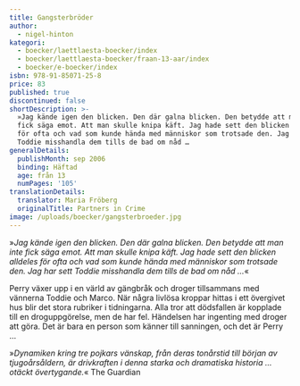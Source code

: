 ```yaml
---
title: Gangsterbröder
author:
  - nigel-hinton
kategori:
  - boecker/laettlaesta-boecker/index
  - boecker/laettlaesta-boecker/fraan-13-aar/index
  - boecker/e-boecker/index
isbn: 978-91-85071-25-8
price: 83
published: true
discontinued: false
shortDescription: >-
  »Jag kände igen den blicken. Den där galna blicken. Den betydde att man inte
  fick säga emot. Att man skulle knipa käft. Jag hade sett den blicken alldeles
  för ofta och vad som kunde hända med människor som trotsade den. Jag har sett
  Toddie misshandla dem tills de bad om nåd …
generalDetails:
  publishMonth: sep 2006
  binding: Häftad
  age: från 13
  numPages: '105'
translationDetails:
  translator: Maria Fröberg
  originalTitle: Partners in Crime
image: /uploads/boecker/gangsterbroeder.jpg
---
```

»_Jag kände igen den blicken. Den där galna blicken. Den betydde att man inte fick säga emot. Att man skulle knipa käft. Jag hade sett den blicken alldeles för ofta och vad som kunde hända med människor som trotsade den. Jag har sett Toddie misshandla dem tills de bad om nåd …_«  
  
Perry växer upp i en värld av gängbråk och droger tillsammans med vännerna Toddie och Marco. När några livlösa kroppar hittas i ett övergivet hus blir det stora rubriker i tidningarna. Alla tror att dödsfallen är kopplade till en droguppgörelse, men de har fel. Händelsen har ingenting med droger att göra. Det är bara en person som känner till sanningen, och det är Perry …  
  
»_Dynamiken kring tre pojkars vänskap, från deras tonårstid till början av tjugoårsåldern, är drivkraften i denna starka och dramatiska historia … otäckt övertygande._« The Guardian

